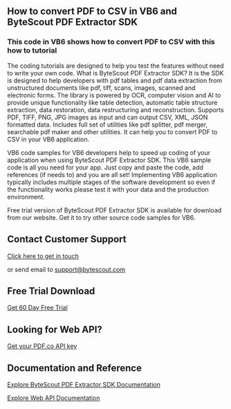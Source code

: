 ## How to convert PDF to CSV in VB6 and ByteScout PDF Extractor SDK

### This code in VB6 shows how to convert PDF to CSV with this how to tutorial

The coding tutorials are designed to help you test the features without need to write your own code. What is ByteScout PDF Extractor SDK? It is the SDK is designed to help developers with pdf tables and pdf data extraction from unstructured documents like pdf, tiff, scans, images, scanned and electronic forms. The library is powered by OCR, computer vision and AI to provide unique functionality like table detection, automatic table structure extraction, data restoration, data restructuring and reconstruction. Supports PDF, TIFF, PNG, JPG images as input and can output CSV, XML, JSON formatted data. Includes full set of utilities like pdf splitter, pdf merger, searchable pdf maker and other utilities. It can help you to convert PDF to CSV in your VB6 application.

VB6 code samples for VB6 developers help to speed up coding of your application when using ByteScout PDF Extractor SDK. This VB6 sample code is all you need for your app. Just copy and paste the code, add references (if needs to) and you are all set! Implementing VB6 application typically includes multiple stages of the software development so even if the functionality works please test it with your data and the production environment.

Free trial version of ByteScout PDF Extractor SDK is available for download from our website. Get it to try other source code samples for VB6.

## Contact Customer Support

[Click here to get in touch](https://bytescout.zendesk.com/hc/en-us/requests/new?subject=ByteScout%20PDF%20Extractor%20SDK%20Question)

or send email to [support@bytescout.com](mailto:support@bytescout.com?subject=ByteScout%20PDF%20Extractor%20SDK%20Question) 

## Free Trial Download

[Get 60 Day Free Trial](https://bytescout.com/download/web-installer?utm_source=github-readme)

## Looking for Web API? 

[Get your PDF.co API key](https://pdf.co/documentation/api?utm_source=github-readme)

## Documentation and Reference

[Explore ByteScout PDF Extractor SDK Documentation](https://bytescout.com/documentation/index.html?utm_source=github-readme)

[Explore Web API Documentation](https://pdf.co/documentation/api?utm_source=github-readme)